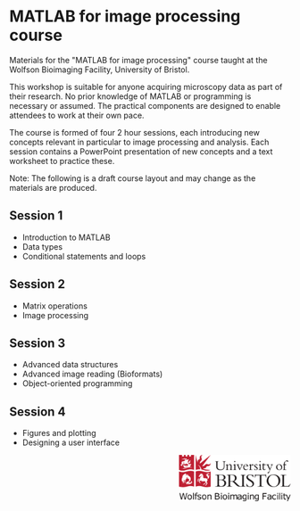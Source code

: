 MATLAB for image processing course
==================================

Materials for the "MATLAB for image processing" course taught at the Wolfson Bioimaging Facility, University of Bristol.

This workshop is suitable for anyone acquiring microscopy data as part of their research. No prior knowledge of MATLAB or programming is necessary or assumed. The practical components are designed to enable attendees to work at their own pace.

The course is formed of four 2 hour sessions, each introducing new concepts relevant in particular to image processing and analysis.  Each session contains a PowerPoint presentation of new concepts and a text worksheet to practice these.

Note: The following is a draft course layout and may change as the materials are produced.

## Session 1
- Introduction to MATLAB
- Data types
- Conditional statements and loops

## Session 2
- Matrix operations
- Image processing

## Session 3
- Advanced data structures
- Advanced image reading (Bioformats)
- Object-oriented programming

## Session 4
- Figures and plotting
- Designing a user interface

<img src="./Resources/wbif-colour-logo.png" width="200px" align="right">

